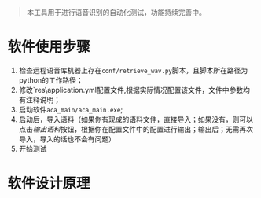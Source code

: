 > 本工具用于进行语音识别的自动化测试，功能持续完善中。

# 软件使用步骤
1. 检查远程语音库机器上存在`conf/retrieve_wav.py`脚本，且脚本所在路径为python的工作路径；
2. 修改`res\application.yml配置文件,根据实际情况配置该文件，文件中参数均有注释说明；
3. 启动软件`aca_main/aca_main.exe`;
4. 启动后，导入语料（如果你有现成的语料文件，直接导入；如果没有，则可以点击*输出语料*按钮，根据你在配置文件中的配置进行输出；输出后；无需再次导入，导入的话也不会有问题）
5. 开始测试

# 软件设计原理